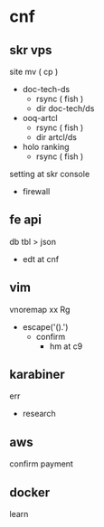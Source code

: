 
# cnf


## skr vps

site mv ( cp )
- doc-tech-ds
  - rsync ( fish )
  - dir doc-tech/ds
- ooq-artcl
  - rsync ( fish )
  - dir artcl/ds
- holo ranking
  - rsync ( fish )


setting at skr console
- firewall


## fe api

db tbl > json
- edt at cnf


## vim

vnoremap xx Rg
- escape('().')
  - confirm
    - hm at c9


## karabiner

err
- research


## aws

confirm payment


## docker

learn



